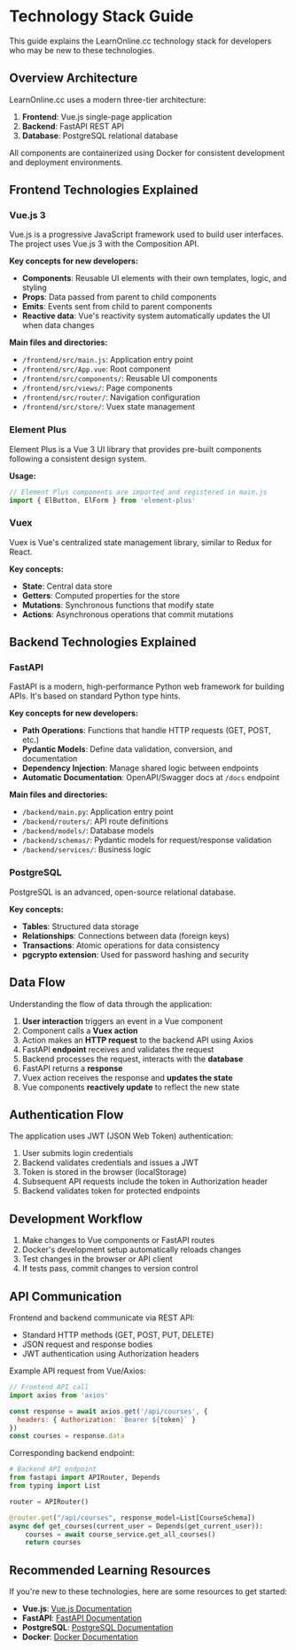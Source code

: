 # Technology Stack Guide

This guide explains the LearnOnline.cc technology stack for developers who may be new to these technologies.

## Overview Architecture

LearnOnline.cc uses a modern three-tier architecture:

1. **Frontend**: Vue.js single-page application
2. **Backend**: FastAPI REST API
3. **Database**: PostgreSQL relational database

All components are containerized using Docker for consistent development and deployment environments.

## Frontend Technologies Explained

### Vue.js 3

Vue.js is a progressive JavaScript framework used to build user interfaces. The project uses Vue.js 3 with the Composition API.

**Key concepts for new developers:**
- **Components**: Reusable UI elements with their own templates, logic, and styling
- **Props**: Data passed from parent to child components
- **Emits**: Events sent from child to parent components
- **Reactive data**: Vue's reactivity system automatically updates the UI when data changes

**Main files and directories:**
- `/frontend/src/main.js`: Application entry point
- `/frontend/src/App.vue`: Root component
- `/frontend/src/components/`: Reusable UI components
- `/frontend/src/views/`: Page components
- `/frontend/src/router/`: Navigation configuration
- `/frontend/src/store/`: Vuex state management

### Element Plus

Element Plus is a Vue 3 UI library that provides pre-built components following a consistent design system.

**Usage:**
```javascript
// Element Plus components are imported and registered in main.js
import { ElButton, ElForm } from 'element-plus'
```

### Vuex

Vuex is Vue's centralized state management library, similar to Redux for React.

**Key concepts:**
- **State**: Central data store
- **Getters**: Computed properties for the store
- **Mutations**: Synchronous functions that modify state
- **Actions**: Asynchronous operations that commit mutations

## Backend Technologies Explained

### FastAPI

FastAPI is a modern, high-performance Python web framework for building APIs. It's based on standard Python type hints.

**Key concepts for new developers:**
- **Path Operations**: Functions that handle HTTP requests (GET, POST, etc.)
- **Pydantic Models**: Define data validation, conversion, and documentation
- **Dependency Injection**: Manage shared logic between endpoints
- **Automatic Documentation**: OpenAPI/Swagger docs at `/docs` endpoint

**Main files and directories:**
- `/backend/main.py`: Application entry point
- `/backend/routers/`: API route definitions
- `/backend/models/`: Database models
- `/backend/schemas/`: Pydantic models for request/response validation
- `/backend/services/`: Business logic

### PostgreSQL

PostgreSQL is an advanced, open-source relational database.

**Key concepts:**
- **Tables**: Structured data storage
- **Relationships**: Connections between data (foreign keys)
- **Transactions**: Atomic operations for data consistency
- **pgcrypto extension**: Used for password hashing and security

## Data Flow

Understanding the flow of data through the application:

1. **User interaction** triggers an event in a Vue component
2. Component calls a **Vuex action**
3. Action makes an **HTTP request** to the backend API using Axios
4. FastAPI **endpoint** receives and validates the request
5. Backend processes the request, interacts with the **database**
6. FastAPI returns a **response**
7. Vuex action receives the response and **updates the state**
8. Vue components **reactively update** to reflect the new state

## Authentication Flow

The application uses JWT (JSON Web Token) authentication:

1. User submits login credentials
2. Backend validates credentials and issues a JWT
3. Token is stored in the browser (localStorage)
4. Subsequent API requests include the token in Authorization header
5. Backend validates token for protected endpoints

## Development Workflow

1. Make changes to Vue components or FastAPI routes
2. Docker's development setup automatically reloads changes
3. Test changes in the browser or API client
4. If tests pass, commit changes to version control

## API Communication

Frontend and backend communicate via REST API:
- Standard HTTP methods (GET, POST, PUT, DELETE)
- JSON request and response bodies
- JWT authentication using Authorization headers

Example API request from Vue/Axios:
```javascript
// Frontend API call
import axios from 'axios'

const response = await axios.get('/api/courses', {
  headers: { Authorization: `Bearer ${token}` }
})
const courses = response.data
```

Corresponding backend endpoint:
```python
# Backend API endpoint
from fastapi import APIRouter, Depends
from typing import List

router = APIRouter()

@router.get("/api/courses", response_model=List[CourseSchema])
async def get_courses(current_user = Depends(get_current_user)):
    courses = await course_service.get_all_courses()
    return courses
```

## Recommended Learning Resources

If you're new to these technologies, here are some resources to get started:

- **Vue.js**: [Vue.js Documentation](https://vuejs.org/guide/introduction.html)
- **FastAPI**: [FastAPI Documentation](https://fastapi.tiangolo.com/)
- **PostgreSQL**: [PostgreSQL Documentation](https://www.postgresql.org/docs/)
- **Docker**: [Docker Documentation](https://docs.docker.com/)
